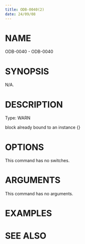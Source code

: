 ```yaml
---
title: ODB-0040(2)
date: 24/09/08
---
```


# NAME

ODB-0040 - ODB-0040

# SYNOPSIS

N/A.

# DESCRIPTION

Type: WARN

block already bound to an instance {}

# OPTIONS

This command has no switches.

# ARGUMENTS

This command has no arguments.

# EXAMPLES

# SEE ALSO
